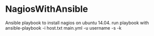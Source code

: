 # NagiosWithAnsible
Ansible playbook to install nagios on ubuntu 14.04.
run playbook with
ansible-playbook -i host.txt main.yml -u username -s -k
